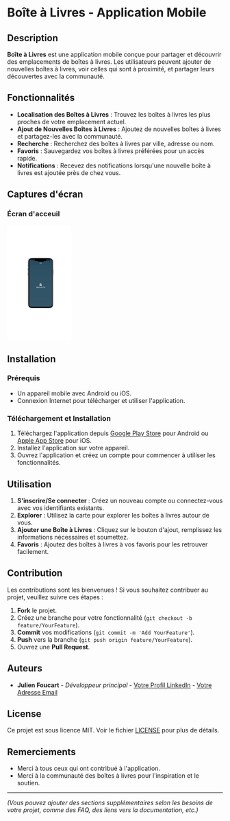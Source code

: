 # Boîte à Livres - Application Mobile

## Description
**Boîte à Livres** est une application mobile conçue pour partager et découvrir des emplacements de boîtes à livres. Les utilisateurs peuvent ajouter de nouvelles boîtes à livres, voir celles qui sont à proximité, et partager leurs découvertes avec la communauté.

## Fonctionnalités
- **Localisation des Boîtes à Livres** : Trouvez les boîtes à livres les plus proches de votre emplacement actuel.
- **Ajout de Nouvelles Boîtes à Livres** : Ajoutez de nouvelles boîtes à livres et partagez-les avec la communauté.
- **Recherche** : Recherchez des boîtes à livres par ville, adresse ou nom.
- **Favoris** : Sauvegardez vos boîtes à livres préférées pour un accès rapide.
- **Notifications** : Recevez des notifications lorsqu'une nouvelle boîte à livres est ajoutée près de chez vous.

## Captures d'écran

### Écran d'acceuil
<img src="screenshots/homePage.png" alt="Écran d'accueil" width="150">

## Installation

### Prérequis
- Un appareil mobile avec Android ou iOS.
- Connexion Internet pour télécharger et utiliser l'application.

### Téléchargement et Installation
1. Téléchargez l'application depuis [Google Play Store](#) pour Android ou [Apple App Store](#) pour iOS.
2. Installez l'application sur votre appareil.
3. Ouvrez l'application et créez un compte pour commencer à utiliser les fonctionnalités.

## Utilisation
1. **S'inscrire/Se connecter** : Créez un nouveau compte ou connectez-vous avec vos identifiants existants.
2. **Explorer** : Utilisez la carte pour explorer les boîtes à livres autour de vous.
3. **Ajouter une Boîte à Livres** : Cliquez sur le bouton d'ajout, remplissez les informations nécessaires et soumettez.
4. **Favoris** : Ajoutez des boîtes à livres à vos favoris pour les retrouver facilement.

## Contribution
Les contributions sont les bienvenues ! Si vous souhaitez contribuer au projet, veuillez suivre ces étapes :

1. **Fork** le projet.
2. Créez une branche pour votre fonctionnalité (`git checkout -b feature/YourFeature`).
3. **Commit** vos modifications (`git commit -m 'Add YourFeature'`).
4. **Push** vers la branche (`git push origin feature/YourFeature`).
5. Ouvrez une **Pull Request**.

## Auteurs
- **Julien Foucart** - *Développeur principal* - [Votre Profil LinkedIn](#) - [Votre Adresse Email](mailto:julien.foucart@example.com)

## License
Ce projet est sous licence MIT. Voir le fichier [LICENSE](LICENSE) pour plus de détails.

## Remerciements
- Merci à tous ceux qui ont contribué à l'application.
- Merci à la communauté des boîtes à livres pour l'inspiration et le soutien.

---

*(Vous pouvez ajouter des sections supplémentaires selon les besoins de votre projet, comme des FAQ, des liens vers la documentation, etc.)*
